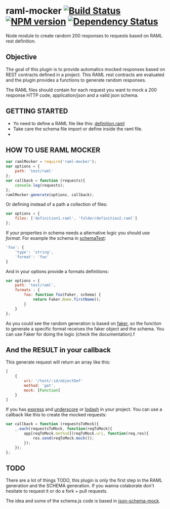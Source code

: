 raml-mocker [![Build Status](https://travis-ci.org/RePoChO/raml-mocker.svg?branch=master)](https://travis-ci.org/RePoChO/raml-mocker) [![NPM version](https://badge.fury.io/js/raml-mocker.svg)](http://badge.fury.io/js/raml-mocker) [![Dependency Status](https://gemnasium.com/RePoChO/raml-mocker.svg)](https://gemnasium.com/RePoChO/raml-mocker)
===========

Node module to create random 200 responses to requests based on RAML rest definition.



Objective
---
The goal of this plugin is to provide automatics mocked responses based on REST contracts defined in a project. This RAML rest contracts are evaluated and the plugin provides a functions to generate random responses.

The RAML files should contain for each request you want to mock a 200 response HTTP code, application/json and a valid json schema.



GETTING STARTED
---
  - Yo need to define a RAML file like this: [definition.raml]
  - Take care the schema file import or define inside the raml file.
  -


HOW TO USE RAML MOCKER
---
```javascript
var ramlMocker = require('raml-mocker');
var options = {
    path: 'test/raml'
};
var callback = function (requests){
    console.log(requests);
};
ramlMocker.generate(options, callback);
```
Or defining instead of a path a collection of files:
```javascript
var options = {
    files: ['definition1.raml', 'folder/definition2.raml']
};
```
If your properties in schema needs a alternative logic you should use *format*. For example the schema in [schemaTest]:
```javascript
'foo': {
    'type': 'string',
    'format': 'foo'
}
```
And in your options provide a formats definitions:
```javascript
var options = {
    path: 'test/raml',
    formats : {
        foo: function foo(Faker, schema) {
            return Faker.Name.firstName();
        }
    }
};
```
As you could see the random generation is based on [faker], so the function to generate a specific format receives the faker object and the schema. You can use Faker for doing the logic (check the documentation).f

And the RESULT in your callback
---
This generate request will return an array like this:
```javascript
[
    {
        uri: '/test/:id/objectDef'
        method: 'get',
        mock: [Function]
    }
]
```
If you has [express] and [underscore] or [lodash] in your project. You can use a callback like this to create the mocked requests:
```javascript
var callback = function (requestsToMock){
    _.each(requestsToMock, function(reqToMock){
        app[reqToMock.method](reqToMock.uri, function(req,res){
            res.send(reqToMock.mock());
        });
    });
};
```


TODO
---
There are a lot of things TODO, this plugin is only the first step in the RAML generation and the SCHEMA generation. If you wanna colaborate don't hesitate to request it or do a fork + pull requests.

The idea and some of the schema.js code is based in [json-schema-mock].

[definition.raml]:https://github.com/RePoChO/raml-mocker/blob/master/test/raml/definition.raml
[schemaTest]:https://github.com/RePoChO/raml-mocker/blob/master/test/schemaTest.js
[express]:https://www.npmjs.org/package/express
[underscore]:https://www.npmjs.org/package/underscore
[lodash]:https://www.npmjs.org/package/lodash
[faker]:https://github.com/Marak/Faker.js
[json-schema-mock]:https://www.npmjs.org/package/json-schema-mock
